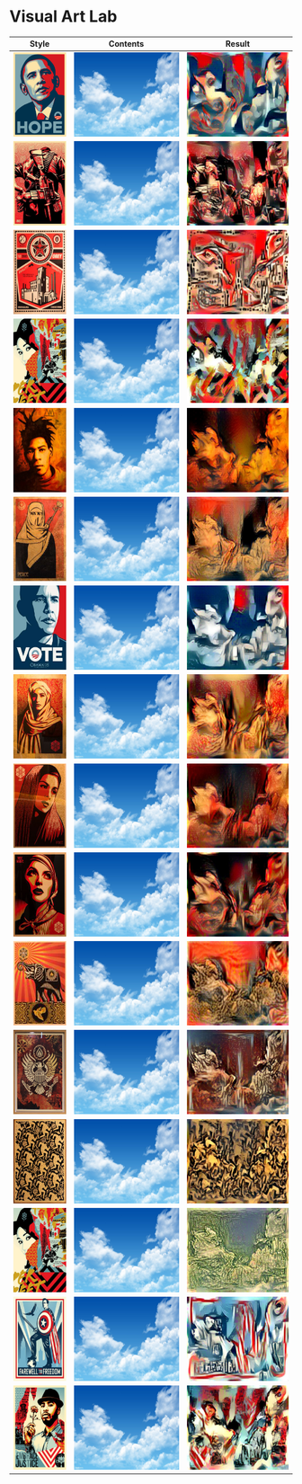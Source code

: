 # Visual Art Lab
| Style | Contents | Result |
|:--------:|:--------:|:--------:|
| <img src="./images/styles1/1style0.jpg" height="150"> |<img src="./images/source_image/src0.jpg" height="150"> | <img src="./images/src0/style0.jpg" height="150"> |
| <img src="./images/styles1/1style1.jpg" height="150"> |<img src="./images/source_image/src0.jpg" height="150"> | <img src="./images/src0/style1.jpg" height="150"> |
| <img src="./images/styles1/1style2.jpg" height="150"> |<img src="./images/source_image/src0.jpg" height="150"> | <img src="./images/src0/style2.jpg" height="150"> |
| <img src="./images/styles1/1style3.jpg" height="150"> |<img src="./images/source_image/src0.jpg" height="150"> | <img src="./images/src0/style3.jpg" height="150"> |
| <img src="./images/styles1/1style4.jpg" height="150"> |<img src="./images/source_image/src0.jpg" height="150"> | <img src="./images/src0/style4.jpg" height="150"> |
| <img src="./images/styles1/1style5.jpg" height="150"> |<img src="./images/source_image/src0.jpg" height="150"> | <img src="./images/src0/style5.jpg" height="150"> |
| <img src="./images/styles1/1style6.jpg" height="150"> |<img src="./images/source_image/src0.jpg" height="150"> | <img src="./images/src0/style6.jpg" height="150"> |
| <img src="./images/styles1/1style7.jpg" height="150"> |<img src="./images/source_image/src0.jpg" height="150"> | <img src="./images/src0/style7.jpg" height="150"> |
| <img src="./images/styles1/1style8.jpg" height="150"> |<img src="./images/source_image/src0.jpg" height="150"> | <img src="./images/src0/style8.jpg" height="150"> |
| <img src="./images/styles1/1style9.jpg" height="150"> |<img src="./images/source_image/src0.jpg" height="150"> | <img src="./images/src0/style9.jpg" height="150"> |
| <img src="./images/styles1/1style10.jpg" height="150"> |<img src="./images/source_image/src0.jpg" height="150"> | <img src="./images/src0/style10.jpg" height="150"> |
| <img src="./images/styles1/1style11.jpg" height="150"> |<img src="./images/source_image/src0.jpg" height="150"> | <img src="./images/src0/style11.jpg" height="150"> |
| <img src="./images/styles1/1style12.jpg" height="150"> |<img src="./images/source_image/src0.jpg" height="150"> | <img src="./images/src0/style12.jpg" height="150"> |
| <img src="./images/styles1/1style3.jpg" height="150"> |<img src="./images/source_image/src0.jpg" height="150"> | <img src="./images/src0/style13.jpg" height="150"> |
| <img src="./images/styles1/1style14.jpg" height="150"> |<img src="./images/source_image/src0.jpg" height="150"> | <img src="./images/src0/style14.jpg" height="150"> |
| <img src="./images/styles1/1style15.jpg" height="150"> |<img src="./images/source_image/src0.jpg" height="150"> | <img src="./images/src0/style15.jpg" height="150"> |
